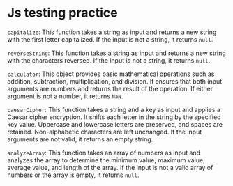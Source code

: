 # Js testing practice

``capitalize``: This function takes a string as input and returns a new string with the first letter capitalized. If the input is not a string, it returns `null`.

``reverseString``: This function takes a string as input and returns a new string with the characters reversed. If the input is not a string, it returns `null`.

``calculator``: This object provides basic mathematical operations such as addition, subtraction, multiplication, and division. It ensures that both input arguments are numbers and returns the result of the operation. If either argument is not a number, it returns `NaN`.

``caesarCipher``: This function takes a string and a key as input and applies a Caesar cipher encryption. It shifts each letter in the string by the specified key value. Uppercase and lowercase letters are preserved, and spaces are retained. Non-alphabetic characters are left unchanged. If the input arguments are not valid, it returns an empty string.

``analyzeArray``: This function takes an array of numbers as input and analyzes the array to determine the minimum value, maximum value, average value, and length of the array. If the input is not a valid array of numbers or the array is empty, it returns `null`.